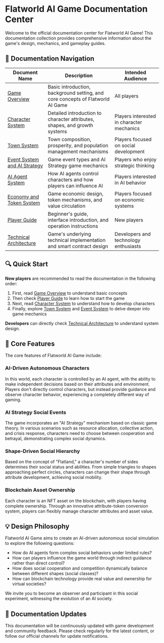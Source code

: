 # Flatworld AI Game Documentation Center

Welcome to the official documentation center for Flatworld AI Game! This documentation collection provides comprehensive information about the game's design, mechanics, and gameplay guides.

## 🧭 Documentation Navigation

| Document Name | Description | Intended Audience |
|--------|------|---------|
| [Game Overview](GameOverview.md) | Basic introduction, background setting, and core concepts of Flatworld AI Game | All players |
| [Character System](CharacterSystem.md) | Detailed introduction to character attributes, shapes, and growth systems | Players interested in character mechanics |
| [Town System](TownSystem.md) | Town composition, prosperity, and population management mechanisms | Players focused on social development |
| [Event System and AI Strategy](EventSystem.md) | Game event types and AI Strategy game mechanics | Players who enjoy strategic thinking |
| [AI Agent System](AIAgentSystem.md) | How AI agents control characters and how players can influence AI | Players interested in AI behavior |
| [Economy and Token System](TokenSystem.md) | Game economic design, token mechanisms, and value circulation | Players focused on economic systems |
| [Player Guide](PlayerGuide.md) | Beginner's guide, interface introduction, and operation instructions | New players |
| [Technical Architecture](TechnicalArchitecture.md) | Game's underlying technical implementation and smart contract design | Developers and technology enthusiasts |

## 🔍 Quick Start

**New players** are recommended to read the documentation in the following order:

1. First, read [Game Overview](GameOverview.md) to understand basic concepts
2. Then check [Player Guide](PlayerGuide.md) to learn how to start the game
3. Next, read [Character System](CharacterSystem.md) to understand how to develop characters
4. Finally, explore [Town System](TownSystem.md) and [Event System](EventSystem.md) to delve deeper into game mechanics

**Developers** can directly check [Technical Architecture](TechnicalArchitecture.md) to understand system design.

## 📌 Core Features

The core features of Flatworld AI Game include:

### AI-Driven Autonomous Characters

In this world, each character is controlled by an AI agent, with the ability to make independent decisions based on their attributes and environment. Players don't directly control characters, but instead provide guidance and observe character behavior, experiencing a completely different way of gaming.

### AI Strategy Social Events

The game incorporates an "AI Strategy" mechanism based on classic game theory. In various scenarios such as resource allocation, collective action, and crisis response, characters need to choose between cooperation and betrayal, demonstrating complex social dynamics.

### Shape-Driven Social Hierarchy

Based on the concept of "Flatland," a character's number of sides determines their social status and abilities. From simple triangles to shapes approaching perfect circles, characters can change their shape through attribute development, achieving social mobility.

### Blockchain Asset Ownership

Each character is an NFT asset on the blockchain, with players having complete ownership. Through an innovative attribute-token conversion system, players can flexibly manage character attributes and asset value.

## 💡 Design Philosophy

Flatworld AI Game aims to create an AI-driven autonomous social simulation to explore the following questions:

- How do AI agents form complex social behaviors under limited rules?
- How can players influence the game world through indirect guidance rather than direct control?
- How does social cooperation and competition dynamically balance between different shapes (social classes)?
- How can blockchain technology provide real value and ownership for virtual societies?

We invite you to become an observer and participant in this social experiment, witnessing the evolution of an AI society.

## 🔄 Documentation Updates

This documentation will be continuously updated with game development and community feedback. Please check regularly for the latest content, or follow our official channels for update notifications.

